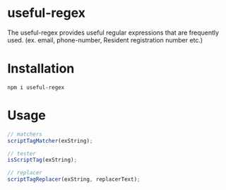 # useful-regex

The useful-regex provides useful regular expressions that are frequently used. (ex. email, phone-number, Resident registration number
etc.)

# Installation

```
npm i useful-regex
```

# Usage

```javascript
// matchers
scriptTagMatcher(exString);

// tester
isScriptTag(exString);

// replacer
scriptTagReplacer(exString, replacerText);
```

#

